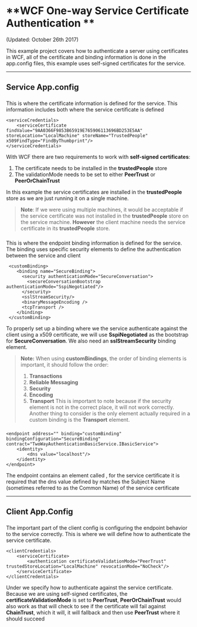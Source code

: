 # **WCF One-way Service Certificate Authentication **

(Updated: October 26th 2017)

This example project covers how to authenticate a server using certificates in WCF, all of the certificate and binding information is done in the app.config files, this example uses self-signed certificates for the service.

----------

## Service App.config


### <serviceBehavior>

This is where the certificate information is defined for the service. This information includes both where the service certificate is defined

    <serviceCredentials>
        <serviceCertificate findValue="9AA0366F9853B65919E765906113696BD253E5AA" storeLocation="LocalMachine" storeName="TrustedPeople" x509FindType="FindByThumbprint"/>
    </serviceCredentials>

With WCF there are two requirements to work with **self-signed certificates**:

 1. The certificate needs to be installed in the **trustedPeople** store
 2. The validationMode needs to be set to either **PeerTrust** or **PeerOrChainTrust**
 
 In this example the service certificates are installed in the **trustedPeople** store as we are just running it on a single machine.
 >**Note**: If we were using multiple machines, it would be acceptable if the service certificate was not installed in the **trustedPeople** store on the service machine. 
 **However** the client machine needs the service certificate in its **trustedPeople** store.
 

### <bindings>

This is where the endpoint binding information is defined for the service. The binding uses specific security elements to define the authentication between the service and client


     <customBinding>
        <binding name="SecureBinding">
          <security authenticationMode="SecureConversation">
            <secureConversationBootstrap authenticationMode="SspiNegotiated"/>
          </security>
          <sslStreamSecurity/>
          <binaryMessageEncoding />
          <tcpTransport />
        </binding>
     </customBinding>

To properly set up a binding where we the service authenticate against the client using a x509 certificate, we will use **SspiNegotiated** as the bootstrap for **SecureConversation**. We also need an **sslStreamSecurity** binding element.

> **Note:** When using **customBindings**, the order of binding elements is important, it should follow the order:
> 1. **Transactions**
> 2. **Reliable Messaging**
> 3. **Security**
> 4. **Encoding**
> 5. **Transport**
> This is important to note because if the security element is not in the correct place, it will not work correctly. Another thing to consider is the only element actually required in a custom binding is the **Transport** element.


### <endpoint>

    <endpoint address="" binding="customBinding" bindingConfiguration="SecureBinding" contract="TwoWayAuthenticationBasicService.IBasicService">
        <identity>
            <dns value="localhost"/>
        </identity>
    </endpoint>

The endpoint contains an element called <identity>, for the service certificate it is required that the dns value defined by <identity> matches the Subject Name (sometimes referred to as the Common Name) of the service certificate

-----

## Client App.Config

### <endpointBehavior>

The important part of the client config is configuring the endpoint behavior to the service correctly. This is where we will define how to authenticate the service certificate.

    <clientCredentials>
        <serviceCertificate>
            <authentication certificateValidationMode="PeerTrust" trustedStoreLocation="LocalMachine" revocationMode="NoCheck"/>
        </serviceCertificate>
    </clientCredentials>

Under <serviceCertificate>  we specify how to authenticate against the service certificate. Because we are using self-signed certificates, the **certificateValidationMode** is set to **PeerTrust**, **PeerOrChainTrust** would also work as that will check to see if the certificate will fail against **ChainTrust**, which it will, it will fallback and then use **PeerTrust** where it should succeed 
